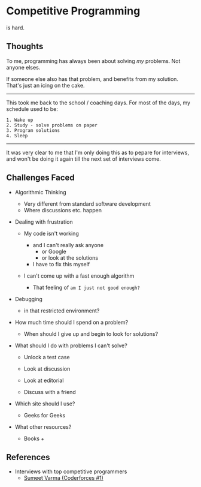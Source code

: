 
# Competitive Programming

is hard.

## Thoughts

To me, programming has always been about solving *my* problems. Not anyone elses.

If someone else also has that problem, and benefits from my solution. That's just an icing on the cake.

---

This took me back to the school / coaching days. For most of the days, my schedule used to be:

    1. Wake up
    2. Study - solve problems on paper
    3. Program solutions
    4. Sleep
---

It was very clear to me that I'm only doing this as to pepare for interviews, and won't be doing it again till the next set of interviews come.

## Challenges Faced

* Algorithmic Thinking

    - Very different from standard software development
    - Where discussions etc. happen

* Dealing with frustration

    - My code isn't working
        + and I can't really ask anyone
            * or Google
            * or look at the solutions
        + I have to fix this myself

    - I can't come up with a fast enough algorithm
        + That feeling of `am I just not good enough?`

* Debugging

    - in that restricted environment?

* How much time should I spend on a problem?
    - When should I give up and begin to look for solutions?

* What should I do with problems I can't solve?

    - Unlock a test case
    - Look at discussion
    - Look at editorial

    - Discuss with a friend

* Which site should I use?
    - Geeks for Geeks

* What other resources?
    - Books
        + 

## References

* Interviews with top competitive programmers
    - [Sumeet Varma (Coderforces #1)](https://www.commonlounge.com/discussion/4b25950963174d43b70447dce4b75c32/82d4ad4f5f194cd7908de8d0ee5503ce)

